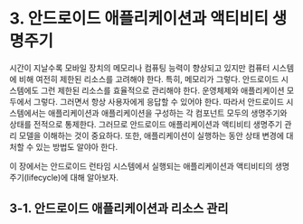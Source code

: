 # 3. 안드로이드 애플리케이션과 액티비티 생명주기

시간이 지날수록 모바일 장치의 메모리나 컴퓨팅 능력이 향상되고 있지만 컴퓨터 시스템에 비해 여전히 제한된 리소스를 고려해야 한다. 특히, 메모리가 그렇다. 안드로이드 시스템에도 그런 제한된 리소스를 효율적으로 관리해야 한다. 운영체제와 애플리케이션 모두에서 그렇다. 그러면서 항상 사용자에게 응답할 수 있어야 한다. 따라서 안드로이드 시스템에서는 애플리케이션과 애플리케이션을 구성하는 각 컴포넌트 모두의 생명주기와 상태를 전적으로 통제한다. 그러므로 안드로이드 애플리케이션과 액티비티 생명주기 관리 모델을 이해하는 것이 중요하다. 또한, 애플리케이션이 실행하는 동안 상태 변경에 대처할 수 있는 방법도 알야아 한다. 

이 장에서는 안드로이드 런타임 시스템에서 실행되는 애플리케이션과 액티비티의 생명주기(lifecycle)에 대해 알아보자.


## 3-1. 안드로이드 애플리케이션과 리소스 관리

